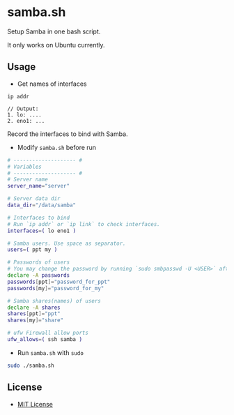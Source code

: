 # samba.sh
Setup Samba in one bash script.

It only works on Ubuntu currently.

## Usage
* Get names of interfaces

```
ip addr

// Output:
1. lo: ....
2. eno1: ...
```

Record the interfaces to bind with Samba.

* Modify `samba.sh` before run

```bash
# -------------------- #
# Variables
# -------------------- #
# Server name
server_name="server"

# Server data dir
data_dir="/data/samba"

# Interfaces to bind
# Run `ip addr` or `ip link` to check interfaces.
interfaces=( lo eno1 )

# Samba users. Use space as separator.
users=( ppt my )

# Passwords of users
# You may change the password by running `sudo smbpasswd -U <USER>` after running this script.
declare -A passwords
passwords[ppt]="password_for_ppt"
passwords[my]="password_for_my"

# Samba shares(names) of users
declare -A shares
shares[ppt]="ppt"
shares[my]="share"

# ufw Firewall allow ports
ufw_allows=( ssh samba )

```

* Run `samba.sh` with `sudo`

```bash
sudo ./samba.sh
```

## License
* [MIT License](LICENSE)
